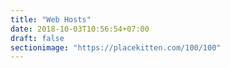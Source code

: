 ```yaml
---
title: "Web Hosts"
date: 2018-10-03T10:56:54+07:00
draft: false
sectionimage: "https://placekitten.com/100/100"
---
```



